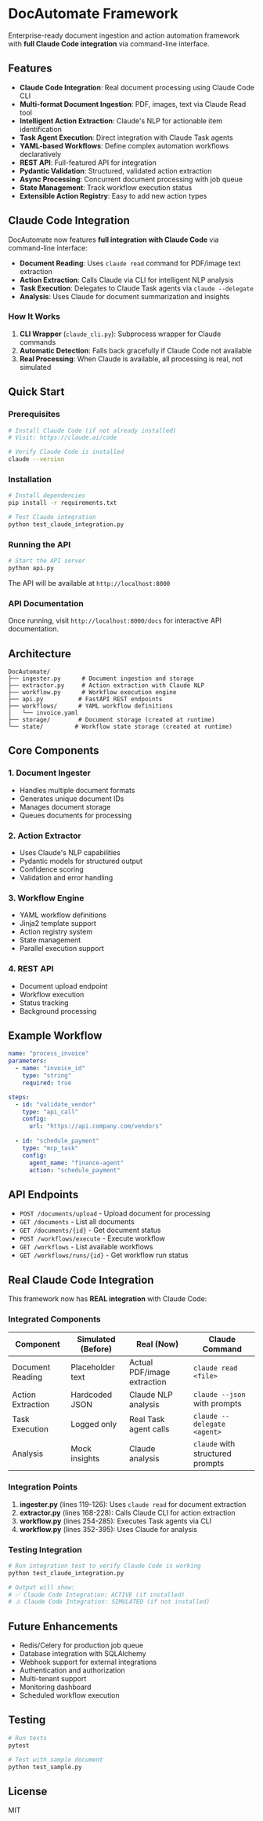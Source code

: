 # DocAutomate Framework

Enterprise-ready document ingestion and action automation framework with **full Claude Code integration** via command-line interface.

## Features

- **Claude Code Integration**: Real document processing using Claude Code CLI
- **Multi-format Document Ingestion**: PDF, images, text via Claude Read tool
- **Intelligent Action Extraction**: Claude's NLP for actionable item identification
- **Task Agent Execution**: Direct integration with Claude Task agents
- **YAML-based Workflows**: Define complex automation workflows declaratively
- **REST API**: Full-featured API for integration
- **Pydantic Validation**: Structured, validated action extraction
- **Async Processing**: Concurrent document processing with job queue
- **State Management**: Track workflow execution status
- **Extensible Action Registry**: Easy to add new action types

## Claude Code Integration

DocAutomate now features **full integration with Claude Code** via command-line interface:

- **Document Reading**: Uses `claude read` command for PDF/image text extraction
- **Action Extraction**: Calls Claude via CLI for intelligent NLP analysis
- **Task Execution**: Delegates to Claude Task agents via `claude --delegate`
- **Analysis**: Uses Claude for document summarization and insights

### How It Works

1. **CLI Wrapper** (`claude_cli.py`): Subprocess wrapper for Claude commands
2. **Automatic Detection**: Falls back gracefully if Claude Code not available
3. **Real Processing**: When Claude is available, all processing is real, not simulated

## Quick Start

### Prerequisites

```bash
# Install Claude Code (if not already installed)
# Visit: https://claude.ai/code

# Verify Claude Code is installed
claude --version
```

### Installation

```bash
# Install dependencies
pip install -r requirements.txt

# Test Claude integration
python test_claude_integration.py
```

### Running the API

```bash
# Start the API server
python api.py
```

The API will be available at `http://localhost:8000`

### API Documentation

Once running, visit `http://localhost:8000/docs` for interactive API documentation.

## Architecture

```
DocAutomate/
├── ingester.py      # Document ingestion and storage
├── extractor.py     # Action extraction with Claude NLP
├── workflow.py      # Workflow execution engine
├── api.py          # FastAPI REST endpoints
├── workflows/      # YAML workflow definitions
│   └── invoice.yaml
├── storage/        # Document storage (created at runtime)
└── state/         # Workflow state storage (created at runtime)
```

## Core Components

### 1. Document Ingester
- Handles multiple document formats
- Generates unique document IDs
- Manages document storage
- Queues documents for processing

### 2. Action Extractor
- Uses Claude's NLP capabilities
- Pydantic models for structured output
- Confidence scoring
- Validation and error handling

### 3. Workflow Engine
- YAML workflow definitions
- Jinja2 template support
- Action registry system
- State management
- Parallel execution support

### 4. REST API
- Document upload endpoint
- Workflow execution
- Status tracking
- Background processing

## Example Workflow

```yaml
name: "process_invoice"
parameters:
  - name: "invoice_id"
    type: "string"
    required: true

steps:
  - id: "validate_vendor"
    type: "api_call"
    config:
      url: "https://api.company.com/vendors"
      
  - id: "schedule_payment"
    type: "mcp_task"
    config:
      agent_name: "finance-agent"
      action: "schedule_payment"
```

## API Endpoints

- `POST /documents/upload` - Upload document for processing
- `GET /documents` - List all documents
- `GET /documents/{id}` - Get document status
- `POST /workflows/execute` - Execute workflow
- `GET /workflows` - List available workflows
- `GET /workflows/runs/{id}` - Get workflow run status

## Real Claude Code Integration

This framework now has **REAL integration** with Claude Code:

### Integrated Components

| Component | Simulated (Before) | Real (Now) | Claude Command |
|-----------|-------------------|------------|----------------|
| Document Reading | Placeholder text | Actual PDF/image extraction | `claude read <file>` |
| Action Extraction | Hardcoded JSON | Claude NLP analysis | `claude --json` with prompts |
| Task Execution | Logged only | Real Task agent calls | `claude --delegate <agent>` |
| Analysis | Mock insights | Claude analysis | `claude` with structured prompts |

### Integration Points

1. **ingester.py** (lines 119-126): Uses `claude read` for document extraction
2. **extractor.py** (lines 168-228): Calls Claude CLI for action extraction
3. **workflow.py** (lines 254-285): Executes Task agents via CLI
4. **workflow.py** (lines 352-395): Uses Claude for analysis

### Testing Integration

```bash
# Run integration test to verify Claude Code is working
python test_claude_integration.py

# Output will show:
# ✅ Claude Code Integration: ACTIVE (if installed)
# ⚠️ Claude Code Integration: SIMULATED (if not installed)
```

## Future Enhancements

- Redis/Celery for production job queue
- Database integration with SQLAlchemy
- Webhook support for external integrations
- Authentication and authorization
- Multi-tenant support
- Monitoring dashboard
- Scheduled workflow execution

## Testing

```bash
# Run tests
pytest

# Test with sample document
python test_sample.py
```

## License

MIT